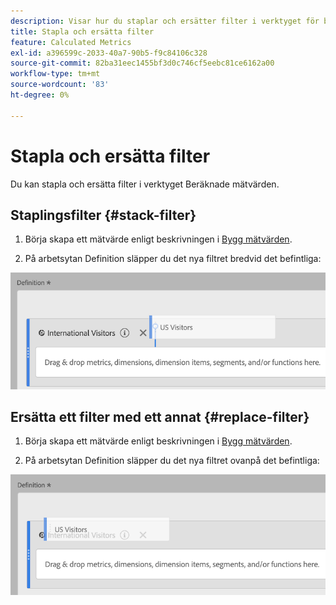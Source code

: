 ```yaml
---
description: Visar hur du staplar och ersätter filter i verktyget för beräkning av mätvärden.
title: Stapla och ersätta filter
feature: Calculated Metrics
exl-id: a396599c-2033-40a7-90b5-f9c84106c328
source-git-commit: 82ba31eec1455bf3d0c746cf5eebc81ce6162a00
workflow-type: tm+mt
source-wordcount: '83'
ht-degree: 0%

---
```


# Stapla och ersätta filter

Du kan stapla och ersätta filter i verktyget Beräknade mätvärden.

## Staplingsfilter {#stack-filter}

1. Börja skapa ett mätvärde enligt beskrivningen i [Bygg mätvärden](/help/components/calc-metrics/cm-workflow/cm-build-metrics.md).

1. På arbetsytan Definition släpper du det nya filtret bredvid det befintliga:

![](assets/cm_stack_seg.png)

## Ersätta ett filter med ett annat {#replace-filter}

1. Börja skapa ett mätvärde enligt beskrivningen i [Bygg mätvärden](/help/components/calc-metrics/cm-workflow/cm-build-metrics.md).

1. På arbetsytan Definition släpper du det nya filtret ovanpå det befintliga:

![](assets/cm_replace_seg.png)
